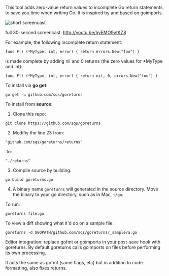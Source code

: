 This tool adds zero-value return values to incomplete Go return
statements, to save you time when writing Go. It is inspired by
and based on goimports.

![short screencast](screencast.gif)

full 30-second screencast: http://youtu.be/hyEMO9vtKZ8

For example, the following incomplete return statement:

	func F() (*MyType, int, error) { return errors.New("foo") }

is made complete by adding nil and 0 returns (the zero values for
*MyType and int):

	func F() (*MyType, int, error) { return nil, 0, errors.New("foo") }

To install via **go get**:

	go get -u github.com/sqs/goreturns

To install from **source**:

1. Clone this repo:

```
git clone https://github.com/sqs/goreturns
```

2. Modifiy the line $23$ from:

```
"github.com/sqs/goreturns/returns"
```

​	to:

```
"./returns"
```

3. Compile source by building:

```
go build goreturns.go
```

4. A binary name `goreturns` will generated in the source directory. Move the binary to your go directory, such as in Mac, `~/go`.

To run:

	goreturns file.go

To view a diff showing what it'd do on a sample file:

	goreturns -d $GOPATH/github.com/sqs/goreturns/_sample/a.go

Editor integration: replace gofmt or goimports in your post-save hook
with goreturns. By default goreturns calls goimports on files before
performing its own processing.

It acts the same as gofmt (same flags, etc) but in addition to code
formatting, also fixes returns.
